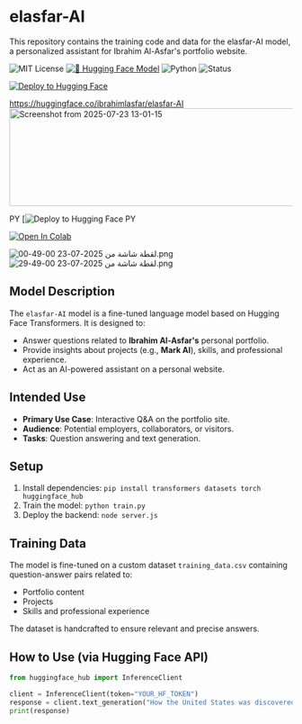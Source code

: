# elasfar-AI
This repository contains the training code and data for the elasfar-AI model, a personalized assistant for Ibrahim Al-Asfar's portfolio website.

![MIT License](https://img.shields.io/github/license/Mark-Lasfar/elasfar-AI?color=green)
[![🤗 Hugging Face Model](https://img.shields.io/badge/🤗%20Model-Available-blue)](https://huggingface.co/ibrahimlasfar/elasfar-AI)
![Python](https://img.shields.io/badge/python-3.9%2B-blue.svg)
![Status](https://img.shields.io/badge/status-Experimental-orange)

[![Deploy to Hugging Face](https://img.shields.io/badge/🚀%20Deploy-Hugging%20Face-blueviolet?logo=huggingface)](https://huggingface.co/new?model=ibrahimlasfar/elasfar-AI)


https://huggingface.co/ibrahimlasfar/elasfar-AI
<img width="851" height="174" alt="Screenshot from 2025-07-23 13-01-15" src="https://github.com/user-attachments/assets/f7eb7718-8238-4e53-8f21-ea893e6951f5" />

PY
[![Deploy to Hugging Face PY](https://github.com/4gels)



[![Open In Colab](https://colab.research.google.com/assets/colab-badge.svg)](https://colab.research.google.com/github/Mark-Lasfar/elasfar-AI/blob/main/train.ipynb)

![لقطة شاشة من 2025-07-23 00-49-00.png](https://cdn-uploads.huggingface.co/production/uploads/67b8eabdd6935890f93be7b7/9CfhAe8lKTE3X32WF6Wmx.png)
![لقطة شاشة من 2025-07-23 00-49-29.png](https://cdn-uploads.huggingface.co/production/uploads/67b8eabdd6935890f93be7b7/nAH1yn4nTQJkxPThKqft7.png)

## Model Description

The `elasfar-AI` model is a fine-tuned language model based on Hugging Face Transformers. It is designed to:
- Answer questions related to **Ibrahim Al-Asfar's** personal portfolio.
- Provide insights about projects (e.g., **Mark AI**), skills, and professional experience.
- Act as an AI-powered assistant on a personal website.

## Intended Use

- **Primary Use Case**: Interactive Q&A on the portfolio site.
- **Audience**: Potential employers, collaborators, or visitors.
- **Tasks**: Question answering and text generation.

## Setup
1. Install dependencies: `pip install transformers datasets torch huggingface_hub`
2. Train the model: `python train.py`
3. Deploy the backend: `node server.js`

## Training Data

The model is fine-tuned on a custom dataset `training_data.csv` containing question-answer pairs related to:
- Portfolio content
- Projects
- Skills and professional experience

The dataset is handcrafted to ensure relevant and precise answers.

## How to Use (via Hugging Face API)

```python
from huggingface_hub import InferenceClient

client = InferenceClient(token="YOUR_HF_TOKEN")
response = client.text_generation("How the United States was discovered ?", model="ibrahimlasfar/elasfar-AI") 
print(response)

